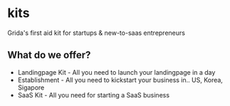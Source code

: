 # kits
Grida's first aid kit for startups &amp; new-to-saas entrepreneurs

## What do we offer?

- Landingpage Kit - All you need to launch your landingpage in a day
- Establishment - All you need to kickstart your business in.. US, Korea, Sigapore
- SaaS Kit - All you need for starting a SaaS business
